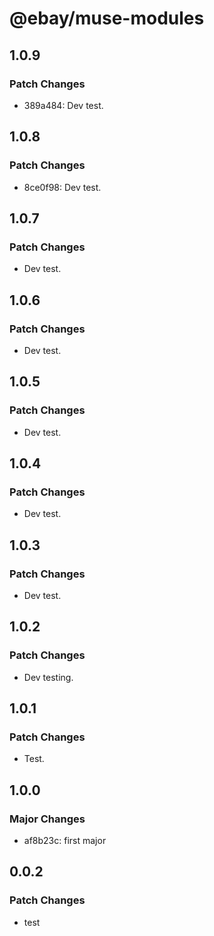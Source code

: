 # @ebay/muse-modules

## 1.0.9

### Patch Changes

- 389a484: Dev test.

## 1.0.8

### Patch Changes

- 8ce0f98: Dev test.

## 1.0.7

### Patch Changes

- Dev test.

## 1.0.6

### Patch Changes

- Dev test.

## 1.0.5

### Patch Changes

- Dev test.

## 1.0.4

### Patch Changes

- Dev test.

## 1.0.3

### Patch Changes

- Dev test.

## 1.0.2

### Patch Changes

- Dev testing.

## 1.0.1

### Patch Changes

- Test.

## 1.0.0

### Major Changes

- af8b23c: first major

## 0.0.2

### Patch Changes

- test
